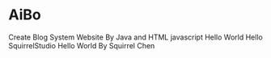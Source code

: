 # AiBo
Create Blog System Website By Java and HTML javascript 
Hello World Hello SquirrelStudio
Hello World
By Squirrel Chen
